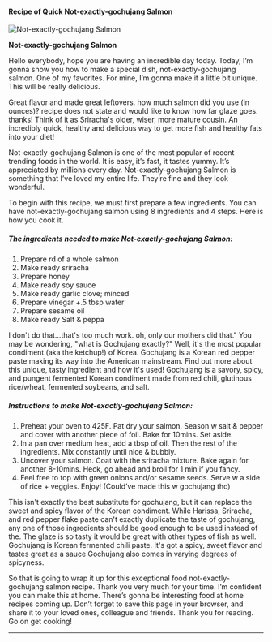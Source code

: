             

#### Recipe of Quick Not-exactly-gochujang Salmon

![Not-exactly-gochujang Salmon](https://img-global.cpcdn.com/recipes/1782cc955b899a66/751x532cq70/not-exactly-gochujang-salmon-recipe-main-photo.jpg)

**Not-exactly-gochujang Salmon**

Hello everybody, hope you are having an incredible day today. Today, I’m gonna show you how to make a special dish, not-exactly-gochujang salmon. One of my favorites. For mine, I’m gonna make it a little bit unique. This will be really delicious.

Great flavor and made great leftovers. how much salmon did you use (in ounces)? recipe does not state and would like to know how far glaze goes. thanks! Think of it as Sriracha's older, wiser, more mature cousin. An incredibly quick, healthy and delicious way to get more fish and healthy fats into your diet!

Not-exactly-gochujang Salmon is one of the most popular of recent trending foods in the world. It is easy, it’s fast, it tastes yummy. It’s appreciated by millions every day. Not-exactly-gochujang Salmon is something that I’ve loved my entire life. They’re fine and they look wonderful.

To begin with this recipe, we must first prepare a few ingredients. You can have not-exactly-gochujang salmon using 8 ingredients and 4 steps. Here is how you cook it.

##### The ingredients needed to make Not-exactly-gochujang Salmon:

1.  Prepare rd of a whole salmon
2.  Make ready sriracha
3.  Prepare honey
4.  Make ready soy sauce
5.  Make ready garlic clove; minced
6.  Prepare vinegar +.5 tbsp water
7.  Prepare sesame oil
8.  Make ready Salt & peppa

I don't do that…that's too much work. oh, only our mothers did that." You may be wondering, "what is Gochujang exactly?" Well, it's the most popular condiment (aka the ketchup!) of Korea. Gochujang is a Korean red pepper paste making its way into the American mainstream. Find out more about this unique, tasty ingredient and how it's used! Gochujang is a savory, spicy, and pungent fermented Korean condiment made from red chili, glutinous rice/wheat, fermented soybeans, and salt.

##### Instructions to make Not-exactly-gochujang Salmon:

1.  Preheat your oven to 425F. Pat dry your salmon. Season w salt & pepper and cover with another piece of foil. Bake for 10mins. Set aside.
2.  In a pan over medium heat, add a tbsp of oil. Then the rest of the ingredients. Mix constantly until nice & bubbly.
3.  Uncover your salmon. Coat with the sriracha mixture. Bake again for another 8-10mins. Heck, go ahead and broil for 1 min if you fancy.
4.  Feel free to top with green onions and/or sesame seeds. Serve w a side of rice + veggies. Enjoy! (Could’ve made this w gochujang tho)

This isn't exactly the best substitute for gochujang, but it can replace the sweet and spicy flavor of the Korean condiment. While Harissa, Sriracha, and red pepper flake paste can't exactly duplicate the taste of gochujang, any one of those ingredients should be good enough to be used instead of the. The glaze is so tasty it would be great with other types of fish as well. Gochujang is Korean fermented chili paste. It's got a spicy, sweet flavor and tastes great as a sauce Gochujang also comes in varying degrees of spicyness.

So that is going to wrap it up for this exceptional food not-exactly-gochujang salmon recipe. Thank you very much for your time. I’m confident you can make this at home. There’s gonna be interesting food at home recipes coming up. Don’t forget to save this page in your browser, and share it to your loved ones, colleague and friends. Thank you for reading. Go on get cooking!

* * *